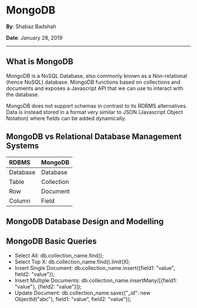 # MongoDB

__By__: Shabaz Badshah

__Date__: January 28, 2019

----

## What is MongoDB

MongoDB is a NoSQL Database, also commonly known as a Non-relational (hence NoSQL) database. MongoDB functions based on collections and documents and exposes a Javascript API that we can use to interact with the database.

MongoDB does not support schemas in contrast to its RDBMS alternatives. Data is instead stored in a format very similar to JSON (Javascript Object Notation) where fields can be added dynamically.

## MongoDB vs Relational Database Management Systems

| RDBMS    | MongoDB    |
|:---------|:-----------|
| Database | Database   |
| Table    | Collection |
| Row      | Document   |
| Column   | Field      |

## MongoDB Database Design and Modelling

## MongoDB Basic Queries

- Select All: db.collection_name.find();
- Select Top X: db.collection_name.find().limit(X);
- Insert Single Document: db.collection_name.insert({field1: "value", field2: "value"});
- Insert Multiple Documents: db.collection_name.insertMany([{field1: "value"}, {field2: "value"}]);
- Update Document: db.collection_name.save({"_id": new ObjectId("abc"), field1: "value", field2: "value"});